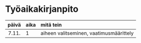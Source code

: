 # Työaikakirjanpito

| päivä | aika | mitä tein  |
| :----:|:-----| :-----|
| 7.11. | 1    | aiheen valitseminen, vaatimusmäärittely |
